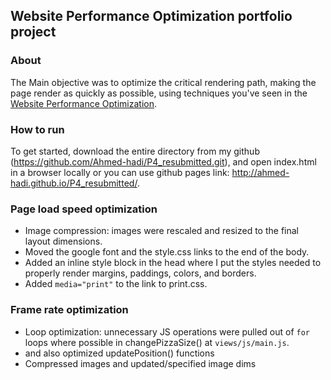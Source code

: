 ## Website Performance Optimization portfolio project

### About
The Main objective was to optimize the critical rendering path, making the page render as quickly as possible, using techniques you've seen in the [Website Performance Optimization](https://www.udacity.com/course/ud884).

### How to run
To get started, download the entire directory from my github (https://github.com/Ahmed-hadi/P4_resubmitted.git), and open index.html in a browser locally or you can use github pages link: http://ahmed-hadi.github.io/P4_resubmitted/.

### Page load speed optimization
- Image compression: images were rescaled and resized to the final layout dimensions.
- Moved the google font and the style.css links to the end of the body.  
- Added an inline style block in the head where I put the styles needed to properly render margins, paddings, colors, and borders.
- Added `media="print"` to the link to print.css.

### Frame rate optimization
- Loop optimization: unnecessary JS operations were pulled out of `for` loops where possible in changePizzaSize() at `views/js/main.js`.
- and also optimized updatePosition() functions
- Compressed images and updated/specified image dims
